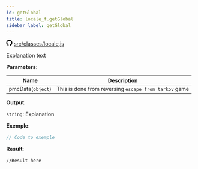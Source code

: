 ```yaml
---
id: getGlobal
title: locale_f.getGlobal
sidebar_label: getGlobal
---
```

![](/img/github.png) [src/classes/locale.js](https://github.com/TrustedSourceLeaks/LeakedServer/blob/master/src/classes/locale.js#L11)

Explanation text

**Parameters**:

Name  |   Description 
----------- |   -----------
pmcData(`object`)  |   This is done from reversing `escape from tarkov` game


**Output**:

`string`: Explanation


**Exemple**:
```js
// Code to exemple
```

**Result**:
```
//Result here
```